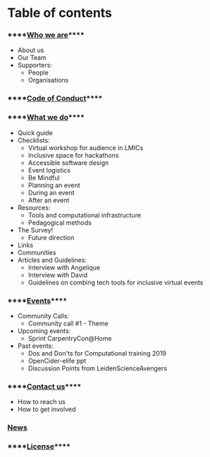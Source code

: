 # Table of contents

### \*\*\*\*[**Who we are**](https://selgebali.gitbook.io/opencider/who-we-are)\*\*\*\*

* About us
* Our Team
* Supporters:
  * People
  * Organisations

### \*\*\*\*[**Code of Conduct**](https://selgebali.gitbook.io/opencider/participation-guideline)\*\*\*\*

### \*\*\*\*[**What we do**](https://selgebali.gitbook.io/opencider/what-we-do)\*\*\*\*

* Quick guide
* Checklists:
  *  Virtual workshop for audience in LMICs
  * Inclusive space for hackathons
  * Accessible software design
  * Event logistics
  * Be Mindful
  * Planning an event  
  * During an event 
  * After an event
* Resources: 
  * Tools and computational infrastructure
  * Pedagogical methods
* The Survey!
  * Future direction
* Links
* Communities
* Articles and Guidelines:
  * Interview with Angelique
  * Interview with David
  * Guidelines on combing tech tools for inclusive virtual events

### \*\*\*\*[**Events**](https://selgebali.gitbook.io/opencider/events-1)\*\*\*\*

* Community Calls:
  * Community call \#1 - Theme 
* Upcoming events:
  * Sprint CarpentryCon@Home
* Past events:
  * Dos and Don'ts for Computational training 2019
  * OpenCider-elife ppt
  * Discussion Points from LeidenScienceAvengers

### \*\*\*\*[**Contact us**](https://selgebali.gitbook.io/opencider/contact-us)\*\*\*\*

* How to reach us
* How to get involved

### [News](https://selgebali.gitbook.io/opencider/news)

### \*\*\*\*[**License**](https://selgebali.gitbook.io/opencider/license)\*\*\*\*

